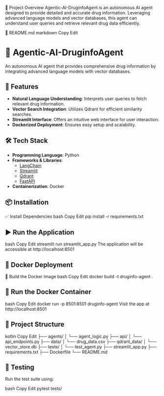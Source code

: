 🧠 Project Overview
Agentic-AI-DruginfoAgent is an autonomous AI agent designed to provide detailed and accurate drug information. Leveraging advanced language models and vector databases, this agent can understand user queries and retrieve relevant drug data efficiently.

📄 README.md
markdown
Copy
Edit
# 💊 Agentic-AI-DruginfoAgent

An autonomous AI agent that provides comprehensive drug information by integrating advanced language models with vector databases.

## 🚀 Features

- **Natural Language Understanding**: Interprets user queries to fetch relevant drug information.
- **Vector Search Integration**: Utilizes Qdrant for efficient similarity searches.
- **Streamlit Interface**: Offers an intuitive web interface for user interaction.
- **Dockerized Deployment**: Ensures easy setup and scalability.

## 🛠️ Tech Stack

- **Programming Language**: Python
- **Frameworks & Libraries**:
  - [LangChain](https://github.com/hwchase17/langchain)
  - [Streamlit](https://streamlit.io/)
  - [Qdrant](https://qdrant.tech/)
  - [FastAPI](https://fastapi.tiangolo.com/)
- **Containerization**: Docker

## 📦 Installation
✅ Install Dependencies
bash
Copy
Edit
pip install -r requirements.txt


## ▶️ Run the Application
bash
Copy
Edit
streamlit run streamlit_app.py
The application will be accessible at http://localhost:8501

## 🐳 Docker Deployment
🔧 Build the Docker Image
bash
Copy
Edit
docker build -t druginfo-agent .

## 🚀 Run the Docker Container
bash
Copy
Edit
docker run -p 8501:8501 druginfo-agent
Visit the app at http://localhost:8501

## 📁 Project Structure
kotlin
Copy
Edit
├── agents/
│   └── agent_logic.py
├── api/
│   └── api_endpoints.py
├── data/
│   └── drug_data.csv
├── qdrant_data/
│   └── vector_store.db
├── tests/
│   └── test_agent.py
├── streamlit_app.py
├── requirements.txt
├── Dockerfile
└── README.md

## 🧪 Testing
Run the test suite using:

bash
Copy
Edit
pytest tests/

